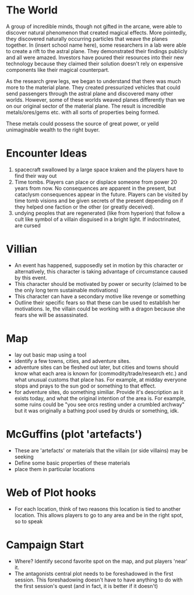 # The World

A group of incredible minds, though not gifted in the arcane, were able to discover natural phenomenon that created magical effects. More pointedly, they discovered naturally occurring particles that weave the planes together. In (insert school name here), some researchers in a lab were able to create a rift to the astral plane. They demonstrated their findings publicly and all were amazed. Investors have poured their resources into their new technology because they claimed their solution doesn't rely on expensive components like their magical counterpart.

As the research grew legs, we began to understand that there was much more to the material plane. They created pressurized vehicles that could send passengers through the astral plane and discovered many other worlds. However, some of these worlds weaved planes differently than we on our original sector of the material plane. The result is incredible metals/ores/gems etc. with all sorts of properties being formed. 

These metals could possess the source of great power, or yeild unimaginable wealth to the right buyer.

# Encounter Ideas

1. spacecraft swallowed by a large space kraken and the players have to find their way out
1. Time tombs. Players can place or displace someone from power 20 years from now. No consequences are apparent in the present, but cataclysm consequences appear in the future. Players can be visited by time tomb visions and be given secrets of the present depending on if they helped one faction or the other (or greatly deceived).
1. undying peoples that are regenerated (like from hyperion) that follow a cult like symbol of a villain disguised in a bright light. If indoctrinated, are cursed

# Villian

- An event has happened, supposedly set in motion by this character or alternatively, this character is taking advantage of circumstance caused by this event.
- This character should be motivated by power or security (claimed to be the only long term sustainable motivations)
- This character can have a secondary motive like revenge or something
- Outline their specific fears so that these can be used to establish her motivations. Ie, the villain could be working with a dragon because she fears she will be assassinated.

# Map

- lay out basic map using a tool
- identify a few towns, cities, and adventure sites.
- adventure sites can be fleshed out later, but cities and towns should know what each area is known for (commodity/trade/research etc.) and what unusual customs that place has. For example, at midday everyone stops and prays to the sun god or something to that effect.
- for adventure sites, do something similiar. Provide it's description as it exists today, and what the original intention of the area is. For example, some ruins could be "you see orcs resting under a crumbled archway" but it was originally a bathing pool used by druids or something, idk.

# McGuffins (plot 'artefacts')

- These are 'artefacts' or materials that the villain (or side villains) may be seeking
- Define some basic properties of these materials
- place them in particular locations

# Web of Plot hooks

- For each location, think of two reasons this location is tied to another location. This allows players to go to any area and be in the right spot, so to speak

# Campaign Start

- Where? Identify second favorite spot on the map, and put players 'near' it.
- The antagonists central plot needs to be foreshadowed in the first session. This foreshadowing doesn't have to have anything to do with the first session's quest (and in fact, it is better if it doesn't)

